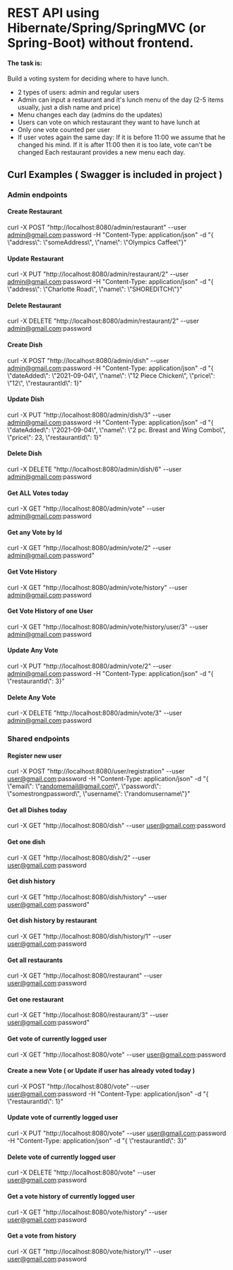 # REST API using Hibernate/Spring/SpringMVC (or Spring-Boot) without frontend.

#### The task is:

Build a voting system for deciding where to have lunch.

-  2 types of users: admin and regular users
- Admin can input a restaurant and it's lunch menu of the day (2-5 items usually, just a dish name and price)
- Menu changes each day (admins do the updates)
- Users can vote on which restaurant they want to have lunch at
- Only one vote counted per user
- If user votes again the same day:
If it is before 11:00 we assume that he changed his mind.
If it is after 11:00 then it is too late, vote can't be changed
Each restaurant provides a new menu each day.

## Curl Examples ( Swagger is included in project )
### Admin endpoints
#### Create Restaurant
curl -X POST "http://localhost:8080/admin/restaurant" --user admin@gmail.com:password -H "Content-Type: application/json" -d "{ \\"address\\": \\"someAddress\\", \\"name\\": \\"Olympics Caffee\\"}"

#### Update Restaurant
curl -X PUT "http://localhost:8080/admin/restaurant/2" --user admin@gmail.com:password -H "Content-Type: application/json" -d "{ \\"address\\": \\"Charlotte Road\\", \\"name\\": \\"SHOREDITCH\\"}"
#### Delete Restaurant
curl -X DELETE "http://localhost:8080/admin/restaurant/2" --user admin@gmail.com:password

#### Create Dish
curl -X POST "http://localhost:8080/admin/dish" --user admin@gmail.com:password -H "Content-Type: application/json" -d "{ \\"dateAdded\\": \\"2021-09-04\\", \\"name\\": \\"12 Piece Chicken\\", \\"price\\": \\"12\\", \\"restaurantId\\": 1}"
#### Update Dish
curl -X PUT "http://localhost:8080/admin/dish/3" --user admin@gmail.com:password -H "Content-Type: application/json" -d "{ \\"dateAdded\\": \\"2021-09-04\\", \\"name\\": \\"2 pc. Breast and Wing Combo\\", \\"price\\": 23, \\"restaurantId\\": 1}"
#### Delete Dish
curl -X DELETE "http://localhost:8080/admin/dish/6" --user admin@gmail.com:password
#### Get ALL Votes today
curl -X GET "http://localhost:8080/admin/vote" --user admin@gmail.com:password
#### Get any Vote by Id
curl -X GET "http://localhost:8080/admin/vote/2" --user admin@gmail.com:password"
#### Get Vote History
curl -X GET "http://localhost:8080/admin/vote/history" --user admin@gmail.com:password
#### Get Vote History of one User
curl -X GET "http://localhost:8080/admin/vote/history/user/3" --user admin@gmail.com:password
#### Update Any Vote
curl -X PUT "http://localhost:8080/admin/vote/2" --user admin@gmail.com:password -H "Content-Type: application/json" -d "{ \\"restaurantId\\": 3}"
#### Delete Any Vote
curl -X DELETE "http://localhost:8080/admin/vote/3" --user admin@gmail.com:password

### Shared endpoints
#### Register new user
curl -X POST "http://localhost:8080/user/registration" --user user@gmail.com:password -H "Content-Type: application/json" -d "{ \\"email\\": \\"randomemail@gmail.com\\", \\"password\\": \\"somestrongpassword\\", \\"username\\": \\"randomusername\\"}"

#### Get all Dishes today
curl -X GET "http://localhost:8080/dish" --user user@gmail.com:password
#### Get one dish
curl -X GET "http://localhost:8080/dish/2" --user user@gmail.com:password
#### Get dish history
curl -X GET "http://localhost:8080/dish/history" --user user@gmail.com:password"
#### Get dish history by restaurant
curl -X GET "http://localhost:8080/dish/history/1" --user user@gmail.com:password

#### Get all restaurants
curl -X GET "http://localhost:8080/restaurant" --user user@gmail.com:password
#### Get one restaurant
curl -X GET "http://localhost:8080/restaurant/3" --user user@gmail.com:password"

#### Get vote of currently logged user
curl -X GET "http://localhost:8080/vote" --user user@gmail.com:password
#### Create a new Vote ( or Update if user has already voted today )
curl -X POST "http://localhost:8080/vote" --user user@gmail.com:password -H "Content-Type: application/json" -d "{ \\"restaurantId\\": 1}"
#### Update vote of currently logged user
curl -X PUT "http://localhost:8080/vote" --user user@gmail.com:password -H "Content-Type: application/json" -d "{ \\"restaurantId\\": 3}"
#### Delete vote of currently logged user
curl -X DELETE "http://localhost:8080/vote" --user user@gmail.com:password
#### Get a vote history of currently logged user
curl -X GET "http://localhost:8080/vote/history" --user user@gmail.com:password
#### Get a vote from history
curl -X GET "http://localhost:8080/vote/history/1" --user user@gmail.com:password
